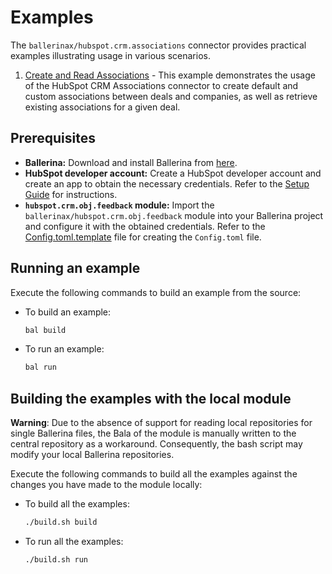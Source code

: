# Examples

The `ballerinax/hubspot.crm.associations` connector provides practical examples illustrating usage in various scenarios.

1. [Create and Read Associations](../examples/create_read_associations) - This example demonstrates the usage of the HubSpot CRM Associations connector to create default and custom associations between deals and companies, as well as retrieve existing associations for a given deal.

## Prerequisites

- **Ballerina:** Download and install Ballerina from [here](https://ballerina.io/downloads/).
- **HubSpot developer account:** Create a HubSpot developer account and create an app to obtain the necessary credentials. Refer to the [Setup Guide](../ballerina/Package.md) for instructions.
- **`hubspot.crm.obj.feedback` module:** Import the `ballerinax/hubspot.crm.obj.feedback` module into your Ballerina project and configure it with the obtained credentials. Refer to the [Config.toml.template](./create_read_associations/Config.toml.template) file for creating the `Config.toml` file.

## Running an example

Execute the following commands to build an example from the source:

* To build an example:

    ```bash
    bal build
    ```

* To run an example:

    ```bash
    bal run
    ```

## Building the examples with the local module

**Warning**: Due to the absence of support for reading local repositories for single Ballerina files, the Bala of the module is manually written to the central repository as a workaround. Consequently, the bash script may modify your local Ballerina repositories.

Execute the following commands to build all the examples against the changes you have made to the module locally:

* To build all the examples:

    ```bash
    ./build.sh build
    ```

* To run all the examples:

    ```bash
    ./build.sh run
    ```
